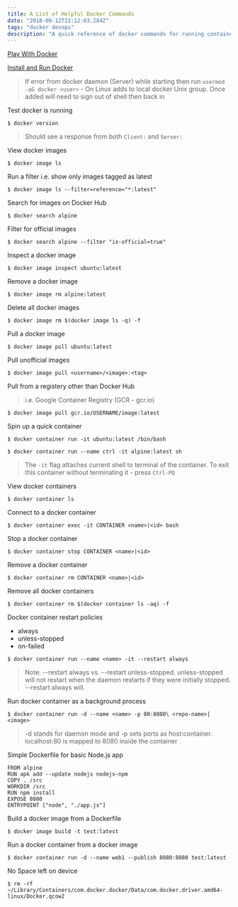 ```yaml
---
title: A List of Helpful Docker Commands
date: "2018-09-12T22:12:03.284Z"
tags: "docker devops"
description: "A quick reference of docker commands for running containers and creating images"
---
```


[Play With Docker](https://play-with-docker.com)

[Install and Run Docker](https://docs.docker.com/docker-for-mac/install/)

> If error from docker daemon (Server) while starting then run 
> `usermod -aG docker <user>` - On Linux adds to local docker Unix group.
> Once added will need to sign out of shell then back in

Test docker is running
```console
$ docker version
```
> Should see a response from both `Client:` and `Server:`

View docker images
```console
$ docker image ls
```

Run a filter i.e. show only images tagged as latest  
```console
$ docker image ls --filter=reference="*:latest"
```

Search for images on Docker Hub
```console
$ docker search alpine
```

Filter for official images
```console
$ docker search alpine --filter "is-official=true"
```

Inspect a docker image
```console
$ docker image inspect ubuntu:latest
```

Remove a docker image
```console
$ docker image rm alpine:latest
```

Delete all docker images
```console
$ docker image rm $(docker image ls -q) -f
```

Pull a docker image
```console
$ docker image pull ubuntu:latest
```

Pull unofficial images
```console
$ docker image pull <username>/<image>:<tag>
```

Pull from a registery other than Docker Hub
> i.e. Google Container Registry (GCR - gcr.io)
```console
$ docker image pull gcr.io/USERNAME/image:latest
```

Spin up a quick container
```console
$ docker container run -it ubuntu:latest /bin/bash
``` 
```console
$ docker container run --name ctrl -it alpine:latest sh
```
> The `-it` flag attaches current shell to terminal of the container.
> To exit this container without terminating it - press `Ctrl-PQ`

View docker containers
```console
$ docker container ls
```

Connect to a docker container
```console
$ docker container exec -it CONTAINER <name>|<id> bash
```

Stop a docker container
```console
$ docker container stop CONTAINER <name>|<id>
```

Remove a docker container
```console
$ docker container rm CONTAINER <name>|<id>
```

Remove all docker containers
```console
$ docker container rm $(docker container ls -aq) -f
```

Docker container restart policies
  * always
  * unless-stopped
  * on-failed

```console
$ docker container run --name <name> -it --restart always
```
> Note:
> --restart always vs. --restart unless-stopped.
> unless-stopped will not restart when the daemon restarts if they
> were initially stopped. --restart always will.

Run docker container as a background process
```console
$ docker container run -d --name <name> -p 80:8080\ <repo-name>|<image>
```
> -d stands for daemon mode and 
> -p sets ports as host:container. localhost:80 is mapped to 8080 inside the container

Simple Dockerfile for basic Node.js app
```console
FROM alpine
RUN apk add --update nodejs nodejs-npm
COPY . /src
WORKDIR /src
RUN npm install
EXPOSE 8080
ENTRYPOINT ["node", "./app.js"]
```

Build a docker image from a Dockerfile
```console
$ docker image build -t test:latest
```

Run a docker container from a docker image
```console
$ docker container run -d --name web1 --publish 8080:8080 test:latest
```

No Space left on device
```console
$ rm -rf  ~/Library/Containers/com.docker.docker/Data/com.docker.driver.amd64-linux/Docker.qcow2
```